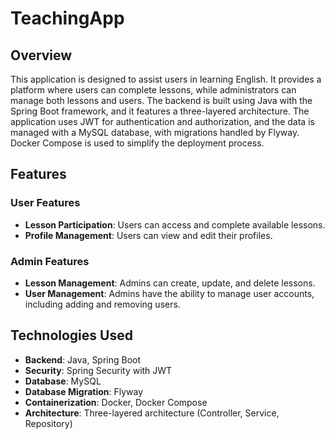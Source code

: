 # TeachingApp
## Overview

This application is designed to assist users in learning English. It provides a platform where users can complete lessons, while administrators can manage both lessons and users. The backend is built using Java with the Spring Boot framework, and it features a three-layered architecture. The application uses JWT for authentication and authorization, and the data is managed with a MySQL database, with migrations handled by Flyway. Docker Compose is used to simplify the deployment process.

## Features

### User Features
- **Lesson Participation**: Users can access and complete available lessons.
- **Profile Management**: Users can view and edit their profiles.

### Admin Features
- **Lesson Management**: Admins can create, update, and delete lessons.
- **User Management**: Admins have the ability to manage user accounts, including adding and removing users.


## Technologies Used

- **Backend**: Java, Spring Boot
- **Security**: Spring Security with JWT
- **Database**: MySQL
- **Database Migration**: Flyway
- **Containerization**: Docker, Docker Compose
- **Architecture**: Three-layered architecture (Controller, Service, Repository)
